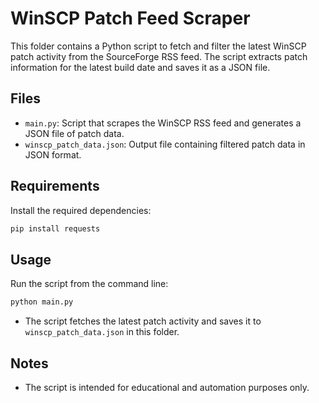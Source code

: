 # WinSCP Patch Feed Scraper

This folder contains a Python script to fetch and filter the latest WinSCP patch activity from the SourceForge RSS feed. The script extracts patch information for the latest build date and saves it as a JSON file.

## Files
- `main.py`: Script that scrapes the WinSCP RSS feed and generates a JSON file of patch data.
- `winscp_patch_data.json`: Output file containing filtered patch data in JSON format.

## Requirements

Install the required dependencies:

```bash
pip install requests
```

## Usage

Run the script from the command line:

```bash
python main.py
```

- The script fetches the latest patch activity and saves it to `winscp_patch_data.json` in this folder.

## Notes
- The script is intended for educational and automation purposes only. 
